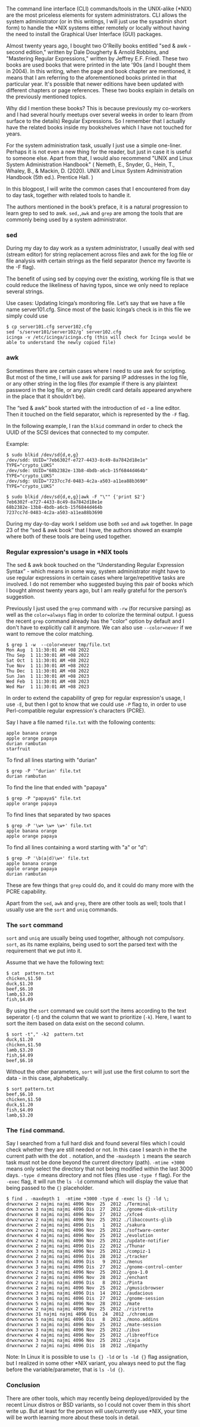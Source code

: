 The command line interface (CLI) commands/tools in the UNIX-alike (\*NIX) are the most priceless elements for system administrators. CLI allows the system administrator  (or in this writings, I will just use the sysadmin short form) to handle the \*NIX systems either remotely or locally without having the need to install the Graphical User Interface (GUI) packages.

Almost twenty years ago, I bought two O'Reilly books entitled "sed & awk - second edition," written by Dale Dougherty & Arnold Robbins, and "Mastering Regular Expressions," written by Jeffrey E.F. Friedl. These two books are used books that were printed in the late '90s (and I bought them in 2004). In this writing, when the page and book chapter are mentioned, it means that I am referring to the aforementioned books printed in that particular year. It's possible that newer editions have been updated with different chapters or page references. These two books explain in details on the previously mentioned topics. 

Why did I mention these books? This is because previously my co-workers and I had several hourly meetups over several weeks in order to learn (from surface to the details) Regular Expressions. So I remember that I actually have the related books inside my bookshelves which I have not touched for years. 

For the system administration task, usually I just use a simple one-liner. Perhaps it is not even a new thing for the reader, but just in case it is useful to someone else. Apart from that, I would also recommend "UNIX and Linux System Administration Handbook" ( Nemeth, E., Snyder, G., Hein, T., Whaley, B., & Mackin, D. (2020). UNIX and Linux System Administration Handbook (5th ed.). Prentice Hall. )

In this blogpost, I will write the common cases that I encountered from day to day task, together with related tools to handle it.

The authors mentioned in the book’s preface, it is a natural progression to learn grep to sed to awk. `sed,`,`awk` and `grep` are among the tools that are commonly being used by a system administrator.

### sed

During my day to day work as a system administrator, I usually deal with sed (stream editor) for string replacement across files and awk for the log file or file analysis with certain strings as the field separator (hence my favorite is the -F flag). 

The benefit of using sed by copying over the existing, working file is that we could reduce the likeliness of having typos, since we only need to replace several strings.

Use cases:
Updating Icinga’s monitoring file. Let’s say that we have a file name server101.cfg. Since most of the basic Icinga’s check is in this file we simply could use

```console
$ cp server101.cfg server102.cfg
sed ‘s/server101/server102/g’ server102.cfg
icinga -v /etc/icinga/icinga.cfg (this will check for Icinga would be able to understand the newly copied file)
```

### awk
Sometimes there are certain cases where I need to use awk for scripting. But most of the time, I will use awk for parsing IP addresses in the log file, or any other string in the log files (for example if there is any plaintext password in the log file, or any plain credit card details appeared anywhere in the place that it shouldn’t be).

The “sed & awk” book started with the introduction of `ed` - a line editor. Then it touched on the field separator, which is represented by the `-F` flag. 

In the following example, I ran the `blkid` command in order to check the UUID of the SCSI devices that connected to my computer.

Example:
```console
$ sudo blkid /dev/sd{d,e,g}
/dev/sdd: UUID="7eb6302f-e727-4433-8c49-8a7842d18e1e" TYPE="crypto_LUKS"
/dev/sde: UUID="68b2382e-13b8-4bdb-a6cb-15f6844d464b" TYPE="crypto_LUKS"
/dev/sdg: UUID="7237cc7d-0483-4c2a-a503-a11ea88b3690" TYPE="crypto_LUKS"
```

```console
$ sudo blkid /dev/sd{d,e,g}|awk -F "\"" {'print $2'}
7eb6302f-e727-4433-8c49-8a7842d18e1e
68b2382e-13b8-4bdb-a6cb-15f6844d464b
7237cc7d-0483-4c2a-a503-a11ea88b3690
```

During my day-to-day work I seldom use both `sed` and `awk` together. In page 23 of the “sed & awk book”  that I have, the authors showed an example where both of these tools are being used together. 


### Regular expression's usage in \*NIX tools

The sed & awk book touched on the “Understanding Regular Expression Syntax” - which means in some way, system administrator might have to use regular expressions in certain cases where large/repetitive tasks are involved. I do not remember who suggested buying this pair of books which I bought almost twenty years ago, but I am really grateful for the person’s suggestion. 

Previously I just used the `grep` command with `-rw` (for recursive parsing) as well as the `color=always` flag in order to colorize the terminal output. I guess the recent `grep` command already has the "color" option by default and I don't have to explicitly call it anymore. We can also use `--color=never` if we want to remove the color matching. 

```console
$ grep 1 -w  --color=never tmp/file.txt 
Mon Aug  1 11:30:01 AM +08 2022
Thu Sep  1 11:30:01 AM +08 2022
Sat Oct  1 11:30:01 AM +08 2022
Tue Nov  1 11:30:01 AM +08 2022
Thu Dec  1 11:30:01 AM +08 2022
Sun Jan  1 11:30:01 AM +08 2023
Wed Feb  1 11:30:01 AM +08 2023
Wed Mar  1 11:30:01 AM +08 2023
```

In order to extend the capability of grep for regular expression's usage, I use `-E`, but then I got to know that we could use `-P` flag to, in order to use Perl-compatible regular expression's characters (PCRE). 

Say I have a file named `file.txt` with the following contents:

```
apple banana orange
apple orange papaya
durian rambutan
starfruit
```

To find all lines starting with "durian"

```console
$ grep -P '^durian' file.txt
durian rambutan
```

To find the line that ended with "papaya"

```console
$ grep -P "papaya$" file.txt 
apple orange papaya
```

To find lines that separated by two spaces
```console
$ grep -P '\w+ \w+ \w+' file.txt
apple banana orange
apple orange papaya
```

To find all lines containing a word starting with "a" or "d":
```console
$ grep -P '\b(a|d)\w+' file.txt
apple banana orange
apple orange papaya
durian rambutan
```

These are few things that `grep` could do, and it could do many more with the PCRE capability.

Apart from the `sed`, `awk` and `grep`, there are other tools as well; tools that I usually use are the `sort` and `uniq` commands. 

### The `sort` command
`sort` and `uniq` are usually being used together, although not compulsory. `sort`, as its name explains, being used to sort the parsed text with the requirement that we put into it.

Assume that we have the following text:

```console
$ cat  pattern.txt 
chicken,$1.50
duck,$1.20
beef,$6.10
lamb,$3.20
fish,$4.09
```

By using the `sort` command we could sort the items according to the text seperator (`-`t) and the column that we want to prioritize (`-k`). Here, I want to sort the item based on data exist on the second column.

```console
$ sort -t"," -k2  pattern.txt 
duck,$1.20
chicken,$1.50
lamb,$3.20
fish,$4.09
beef,$6.10
```

Without the other parameters, `sort` will just use the first column to sort the data - in this case, alphabetically.

```console
$ sort pattern.txt 
beef,$6.10
chicken,$1.50
duck,$1.20
fish,$4.09
lamb,$3.20
```

### The `find` command.

Say I searched from a full hard disk and found several files which I could check whether they are still needed or not.
In this case I search in the the current path with the dot `.` notation, and the `-maxdepth 1` means the search task must not be done beyond the current directory (path). `-mtime +3000` means only select the directory that not being modified within the last 3000 days.
`-type d` means directory and not files (files use `-type f` flag). For the `-exec` flag, it will run the `ls -ld` command which will display the value that being passed to the `{}` placeholder. 

```console
$ find . -maxdepth 1  -mtime +3000 -type d -exec ls {} -ld \;
drwxrwxrwx 2 najmi najmi 4096 Nov  25  2012 ./Terminal
drwxrwxrwx 3 najmi najmi 4096 Dis  27  2012 ./gnome-disk-utility
drwxrwxrwx 8 najmi najmi 4096 Nov  27  2012 ./xfce4
drwxrwxrwx 2 najmi najmi 4096 Nov  25  2012 ./libaccounts-glib
drwxrwxrwx 2 najmi najmi 4096 Dis   1  2012 ./sakura
drwxrwxrwx 2 najmi najmi 4096 Nov  25  2012 ./software-center
drwxrwxrwx 4 najmi najmi 4096 Nov  25  2012 ./evolution
drwxrwxrwx 2 najmi najmi 4096 Nov  25  2012 ./update-notifier
drwxrwxrwx 2 najmi najmi 4096 Dis  22  2012 ./Thunar
drwxrwxrwx 3 najmi najmi 4096 Nov  25  2012 ./compiz-1
drwxrwxrwx 2 najmi najmi 4096 Dis  28  2012 ./tracker
drwxrwxrwx 3 najmi najmi 4096 Dis   9  2012 ./menus
drwxrwxrwx 3 najmi najmi 4096 Dis  27  2012 ./gnome-control-center
drwxrwxrwx 2 najmi najmi 4096 Nov  25  2012 ./goa-1.0
drwxrwxrwx 2 najmi najmi 4096 Nov  28  2012 ./enchant
drwxrwxrwx 2 najmi najmi 4096 Dis   8  2012 ./Pinta
drwxrwxrwx 2 najmi najmi 4096 Nov  25  2012 ./gmusicbrowser
drwxrwxrwx 3 najmi najmi 4096 Dis  14  2012 ./audacious
drwxrwxrwx 3 najmi najmi 4096 Dis  27  2012 ./gnome-session
drwxrwxrwx 5 najmi najmi 4096 Nov  28  2012 ./mate
drwxrwxrwx 2 najmi najmi 4096 Nov  25  2012 ./ristretto
drwxrwxrwx 31 najmi najmi 4096 Dis  24  2012 ./chromium
drwxrwxrwx 5 najmi najmi 4096 Dis   8  2012 ./mono.addins
drwxrwxrwx 3 najmi najmi 4096 Nov  25  2012 ./mate-session
drwxrwxrwx 3 najmi najmi 4096 Nov  25  2012 ./ibus
drwxrwxrwx 4 najmi najmi 4096 Nov  25  2012 ./libreoffice
drwxrwxrwx 3 najmi najmi 4096 Nov  25  2012 ./caja
drwxrwxrwx 2 najmi najmi 4096 Dis  18  2012 ./Empathy
```
Note: In Linux it is possible to use `ls {} -ld` or `ls -ld {}` flag assignation, but I realized in some other \*NIX variant, you always need to put the flag before the variable/parameter, that is `ls -ld {}`. 

### Conclusion
There are other tools, which may recently being deployed/provided by the recent Linux distros or BSD variants, so I could not cover them in this short write up. But at least for the person will use/currently use \*NIX, your time will be worth learning more about these tools in detail.

